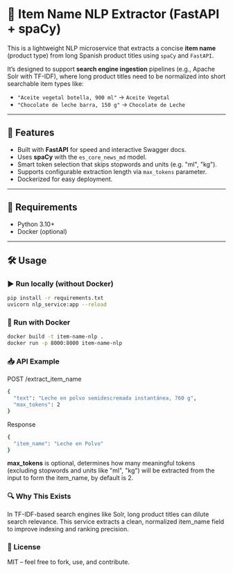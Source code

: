 # 🧠 Item Name NLP Extractor (FastAPI + spaCy)

This is a lightweight NLP microservice that extracts a concise **item name** (product type) from long Spanish product titles using `spaCy` and `FastAPI`.

It’s designed to support **search engine ingestion** pipelines (e.g., Apache Solr with TF-IDF), where long product titles need to be normalized into short searchable item types like:

- `"Aceite vegetal botella, 900 ml"` → `Aceite Vegetal`
- `"Chocolate de leche barra, 150 g"` → `Chocolate de Leche`

---

## 🚀 Features

- Built with **FastAPI** for speed and interactive Swagger docs.
- Uses **spaCy** with the `es_core_news_md` model.
- Smart token selection that skips stopwords and units (e.g. "ml", "kg").
- Supports configurable extraction length via `max_tokens` parameter.
- Dockerized for easy deployment.

---

## 🔧 Requirements

- Python 3.10+
- Docker (optional)

---

## 🛠 Usage

### ▶️ Run locally (without Docker)

```bash
pip install -r requirements.txt
uvicorn nlp_service:app --reload
```


### 🐳 Run with Docker
```bash
docker build -t item-name-nlp .
docker run -p 8000:8000 item-name-nlp
```

### 📥  API Example
POST /extract_item_name
```bash
{
  "text": "Leche en polvo semidescremada instantánea, 760 g",
  "max_tokens": 2
}
```
Response
```bash
{
  "item_name": "Leche en Polvo"
}
```
**max_tokens** is optional, determines how many meaningful tokens (excluding stopwords and units like "ml", "kg") will be extracted from the input to form the item_name, by default is 2.

### 🔍 Why This Exists
In TF-IDF-based search engines like Solr, long product titles can dilute search relevance. This service extracts a clean, normalized item_name field to improve indexing and ranking precision.


### 📄 License
MIT – feel free to fork, use, and contribute.